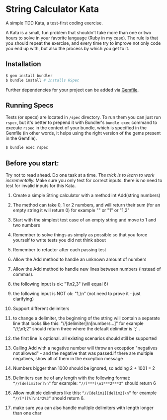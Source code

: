 # String Calculator Kata

A simple TDD Kata, a test-first coding exercise.

A Kata is a small, fun problem that shouldn't take more than one or two hours to solve in your favorite language (Ruby in my case).
The rule is that you should repeat the exercise, and every time try to improve not only code you end up with, but also the process by which you get to it.

## Installation

```bash
$ gem install bundler
$ bundle install # Installs RSpec
```

Further dependencies for your project can be added via [Gemfile](https://bundler.io).

## Running Specs

Tests (or specs) are located in `/spec` directory. To run them you can just run `rspec`, but it's better to prepend it with Bundler's `bundle exec` command to execute `rspec` in the context of your bundle, which is specified in the Gemfile (in other words, it helps using the right version of the gems present in the Gemfile).

```bash
$ bundle exec rspec
```


## Before you start:

Try not to read ahead. Do one task at a time. *The trick is to learn to work incrementally.* Make sure you only test for correct inputs. there is no need to test for invalid inputs for this Kata.

1. Create a simple String calculator with a method int Add(string numbers)

  1. The method can take 0, 1 or 2 numbers, and will return their sum (for an empty string it will return 0) for example "" or "1" or "1,2"
  2. Start with the simplest test case of an empty string and move to 1 and two numbers
  3. Remember to solve things as simply as possible so that you force yourself to write tests you did not think about
  4. Remember to refactor after each passing test

2. Allow the Add method to handle an unknown amount of numbers
3. Allow the Add method to handle new lines between numbers (instead of commas).

  1. the following input is ok: "1\n2,3" (will equal 6)
  2. the following input is NOT ok: "1,\n" (not need to prove it - just clarifying)

4. Support different delimiters

  1. to change a delimiter, the beginning of the string will contain a separate line that looks like this: "//[delimiter]\n[numbers...]" for example "//;\n1;2" should return three where the default delimiter is ';' .
  2. the first line is optional. all existing scenarios should still be supported

5. Calling Add with a negative number will throw an exception "negatives not allowed" - and the negative that was passed.if there are multiple negatives, show all of them in the exception message
6. Numbers bigger than 1000 should be ignored, so adding 2 + 1001 = 2
7. Delimiters can be of any length with the following format: `“//[delimiter]\n”` for example: `“//[***]\n1***2***3”` should return 6
8. Allow multiple delimiters like this: `“//[delim1][delim2]\n”` for example `“//[*][%]\n1*2%3”` should return 6.
9. make sure you can also handle multiple delimiters with length longer than one char
